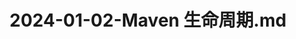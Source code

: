 ---
layout: post
title: 2024-01-02-Maven 生命周期.md
categories: [Maven]
description: 
keywords: Maven 生命周期.md
mermaid: false
sequence: false
flow: false
mathjax: false
mindmap: false
mindmap2: false
---